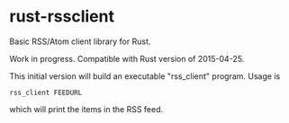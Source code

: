 # rust-rssclient
Basic RSS/Atom client library for Rust.

Work in progress.  Compatible with Rust version of 2015-04-25.

This initial version will build an executable
"rss_client" program.  Usage is

    rss_client FEEDURL
    
which will print the items in the RSS feed.


